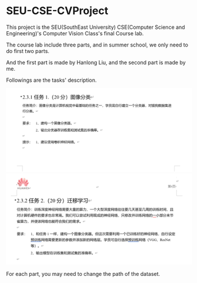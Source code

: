 # SEU-CSE-CVProject
This project is the SEU(SouthEast University) CSE(Computer Science and Engineering)'s  Computer Vision Class's final Course lab.


The course lab include three parts, and in summer school, we only need to do first two parts.

And the first part is made by Hanlong Liu, and the second part is made by me.

Followings are the tasks' description.

![Alt text](image.png)
![Alt text](image-1.png)



For each part, you may need to change the path of the dataset.